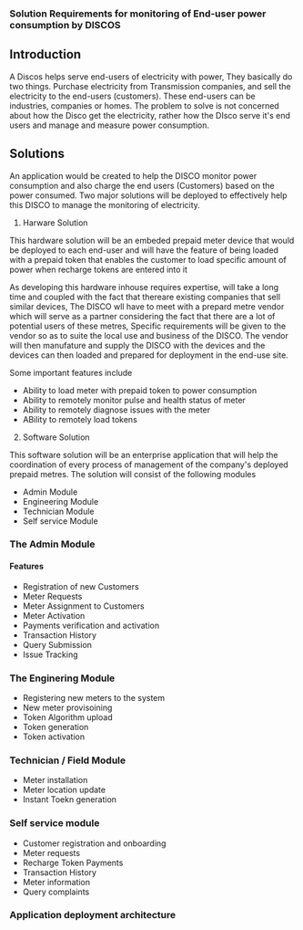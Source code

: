 ### Solution Requirements for monitoring of End-user power consumption by DISCOS


## Introduction

A Discos helps serve end-users of electricity with power, They basically do two things. Purchase electricity from Transmission companies, and sell the electricity to the end-users (customers). These end-users can be industries, companies or homes. The problem to solve is not concerned about how the Disco get the electricity, rather how the DIsco serve it's end users and manage and measure power consumption. 

## Solutions

An application would be created to help the DISCO monitor power consumption and also charge the end users (Customers) based on the power consumed.
Two major solutions will be deployed to effectively help this DISCO to manage the monitoring of electricity.

1. Harware Solution 

This hardware solution will be an embeded prepaid meter device that would be deployed to each end-user and will have the feature of being loaded with a prepaid token that enables the customer to load specific amount of power when recharge tokens are entered into it

As developing this hardware inhouse requires expertise, will take a long time and coupled with the fact that thereare existing companies that sell similar devices, The DISCO wll have to meet with a prepard metre vendor which will serve as a partner considering the fact that there are a lot of potential users of these metres, Specific requirements will be given to the vendor so as to suite the local use and business of the DISCO. The vendor will then manufature and supply the DISCO with the devices and the devices can then loaded and prepared for deployment in the end-use site.

Some important features include
  - Ability to load meter with prepaid token to power consumption
  - Ability to remotely monitor pulse and health status of meter
  - Ability to remotely diagnose issues with the meter
  - ABility to remotely load tokens



2. Software Solution

This software solution will be an enterprise application that will help the coordination of every process of management of the company's deployed prepaid metres. The solution will consist of the following modules

 - Admin Module 
 - Engineering Module
 - Technician Module
 - Self service Module


### The Admin Module

#### Features

- Registration of new Customers
- Meter Requests
- Meter Assignment to Customers
- Meter Activation
- Payments verification and activation
- Transaction History
- Query Submission
- Issue Tracking

### The Enginering Module

- Registering new meters to the system
- New meter provisoining
- Token Algorithm upload
- Token generation
- Token activation

### Technician / Field Module

- Meter installation
- Meter location update
- Instant Toekn generation


### Self service module

 - Customer registration and onboarding
 - Meter requests
 - Recharge Token Payments
 - Transaction History
 - Meter information 
 - Query complaints

### Application deployment architecture




